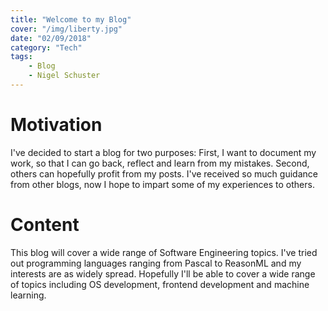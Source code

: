 ```yaml
---
title: "Welcome to my Blog"
cover: "/img/liberty.jpg"
date: "02/09/2018"
category: "Tech"
tags:
    - Blog
    - Nigel Schuster
---
```

# Motivation
I've decided to start a blog for two purposes: First, I want to document my
work, so that I can go back, reflect and learn from my mistakes. Second,
others can hopefully profit from my posts. I've received so much guidance
from other blogs, now I hope to impart some of my experiences to others.

# Content
This blog will cover a wide range of Software Engineering topics. I've tried
out programming languages ranging from Pascal to ReasonML and my interests are
as widely spread. Hopefully I'll be able to cover a wide range of topics
including OS development, frontend development and machine learning.
